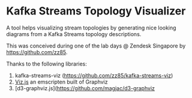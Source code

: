 # Kafka Streams Topology Visualizer

A tool helps visualizing stream topologies by generating nice looking diagrams from a Kafka Streams topology descriptions.

This was conceived during one of the lab days @ Zendesk Singapore by https://github.com/zz85.

Thanks to the following libraries:
1. kafka-streams-viz (https://github.com/zz85/kafka-streams-viz)
2. [Viz.js](https://github.com/mdaines/viz.js/) an emscripten built of Graphviz
3. [d3-graphviz.js](https://github.com/magjac/d3-graphviz
